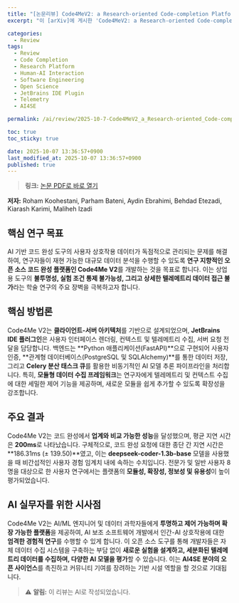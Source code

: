 ```yaml
---
title: "[논문리뷰] Code4MeV2: a Research-oriented Code-completion Platform"
excerpt: "이 [arXiv]에 게시한 'Code4MeV2: a Research-oriented Code-completion Platform' 논문에 대한 자세한 리뷰입니다."

categories:
  - Review
tags:
  - Review
  - Code Completion
  - Research Platform
  - Human-AI Interaction
  - Software Engineering
  - Open Science
  - JetBrains IDE Plugin
  - Telemetry
  - AI4SE

permalink: /ai/review/2025-10-7-Code4MeV2_a_Research-oriented_Code-completion_Platform/

toc: true
toc_sticky: true

date: 2025-10-07 13:36:57+0900
last_modified_at: 2025-10-07 13:36:57+0900
published: true
---
```

> **링크:** [논문 PDF로 바로 열기](https://arxiv.org/abs/2510.03755)

**저자:** Roham Koohestani, Parham Bateni, Aydin Ebrahimi, Behdad Etezadi, Kiarash Karimi, Maliheh Izadi



## 핵심 연구 목표
AI 기반 코드 완성 도구의 사용자 상호작용 데이터가 독점적으로 관리되는 문제를 해결하여, 연구자들이 재현 가능한 대규모 데이터 분석을 수행할 수 있도록 **연구 지향적인 오픈 소스 코드 완성 플랫폼인 Code4Me V2**를 개발하는 것을 목표로 합니다. 이는 상업용 도구의 **불투명성, 실험 조건 통제 불가능성, 그리고 상세한 텔레메트리 데이터 접근 불가**라는 학술 연구의 주요 장벽을 극복하고자 합니다.

## 핵심 방법론
Code4Me V2는 **클라이언트-서버 아키텍처**를 기반으로 설계되었으며, **JetBrains IDE 플러그인**은 사용자 인터페이스 렌더링, 컨텍스트 및 텔레메트리 수집, 서버 요청 전달을 담당합니다. 백엔드는 **Python 애플리케이션(FastAPI)**으로 구현되어 사용자 인증, **관계형 데이터베이스(PostgreSQL 및 SQLAlchemy)**를 통한 데이터 저장, 그리고 **Celery 분산 태스크 큐**를 활용한 비동기적인 AI 모델 추론 파이프라인을 처리합니다. 특히, **모듈형 데이터 수집 프레임워크**는 연구자에게 텔레메트리 및 컨텍스트 수집에 대한 세밀한 제어 기능을 제공하며, 새로운 모듈을 쉽게 추가할 수 있도록 확장성을 강조합니다.

## 주요 결과
Code4Me V2는 코드 완성에서 **업계와 비교 가능한 성능**을 달성했으며, 평균 지연 시간은 **200ms**로 나타났습니다. 구체적으로, 코드 완성 요청에 대한 종단 간 지연 시간은 **186.31ms (± 139.50)**였고, 이는 **deepseek-coder-1.3b-base** 모델을 사용했을 때 비간섭적인 사용자 경험 임계치 내에 속하는 수치입니다. 전문가 및 일반 사용자 8명을 대상으로 한 사용자 연구에서는 플랫폼의 **모듈성, 확장성, 정보성 및 유용성**이 높이 평가되었습니다.

## AI 실무자를 위한 시사점
Code4Me V2는 AI/ML 엔지니어 및 데이터 과학자들에게 **투명하고 제어 가능하며 확장 가능한 플랫폼**을 제공하여, AI 보조 소프트웨어 개발에서 인간-AI 상호작용에 대한 **엄격한 경험적 연구**를 수행할 수 있게 합니다. 이 오픈 소스 도구를 통해 개발자들은 자체 데이터 수집 시스템을 구축하는 부담 없이 **새로운 실험을 설계하고, 세분화된 텔레메트리 데이터를 수집하며, 다양한 AI 모델을 평가**할 수 있습니다. 이는 **AI4SE 분야의 오픈 사이언스**를 촉진하고 커뮤니티 기여를 장려하는 기반 시설 역할을 할 것으로 기대됩니다.

> ⚠️ **알림:** 이 리뷰는 AI로 작성되었습니다.
